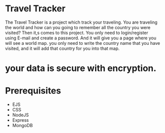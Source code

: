 # Travel Tracker
The Travel Tracker is a project which track your traveling. 
You are traveling the world and how can you going to remember all the country you were visited? 
Then it,s comes to this project. You only need to login/register using E-mail and create a password.
And it will give you a page where you will see a world map.
you only need to write the country name that you have visited, and it will add that country for you into that map. 
# your data is secure with encryption.

# Prerequisites
- EJS
- CSS
- NodeJS
- Express
- MongoDB
  
